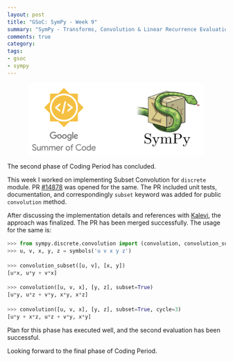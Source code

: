 ```yaml
---
layout: post
title: "GSoC: SymPy - Week 9"
summary: "SymPy - Transforms, Convolution & Linear Recurrence Evaluation"
comments: true
category:
tags:
- gsoc
- sympy
---
```


<img src="/files/gsoc-sympy.png" style="width:80%; height:80%; float:left; margin-left:50px;" />
<br clear="all" />

The second phase of Coding Period has concluded.

This week I worked on implementing Subset Convolution for `discrete` module.
PR [#14878](https://github.com/sympy/sympy/pull/14878) was opened for the same. The PR included unit tests, documentation, and correspondingly `subset` keyword was added for public `convolution` method.

After discussing the implementation details and references with [Kalevi](https://github.com/jksuom), the approach was finalized. The PR has been merged successfully. The usage for the same is:

```python
>>> from sympy.discrete.convolution import (convolution, convolution_subset)
>>> u, v, x, y, z = symbols('u v x y z')

>>> convolution_subset([u, v], [x, y])
[u*x, u*y + v*x]

>>> convolution([u, v, x], [y, z], subset=True)
[u*y, u*z + v*y, x*y, x*z]

>>> convolution([u, v, x], [y, z], subset=True, cycle=3)
[u*y + x*z, u*z + v*y, x*y]
```

Plan for this phase has executed well, and the second evaluation has been successful.

Looking forward to the final phase of Coding Period.
